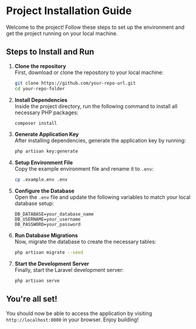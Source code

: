 
# Project Installation Guide

Welcome to the project! Follow these steps to set up the environment and get the project running on your local machine.

## Steps to Install and Run

1. **Clone the repository**  
   First, download or clone the repository to your local machine:
   ```bash
   git clone https://github.com/your-repo-url.git
   cd your-repo-folder
   ```

2. **Install Dependencies**  
   Inside the project directory, run the following command to install all necessary PHP packages:
   ```bash
   composer install
   ```

3. **Generate Application Key**  
   After installing dependencies, generate the application key by running:
   ```bash
   php artisan key:generate
   ```

4. **Setup Environment File**  
   Copy the example environment file and rename it to `.env`:
   ```bash
   cp .example.env .env
   ```

5. **Configure the Database**  
   Open the `.env` file and update the following variables to match your local database setup:
   ```env
   DB_DATABASE=your_database_name
   DB_USERNAME=your_username
   DB_PASSWORD=your_password
   ```

6. **Run Database Migrations**  
   Now, migrate the database to create the necessary tables:
   ```bash
   php artisan migrate --seed
   ```

7. **Start the Development Server**  
   Finally, start the Laravel development server:
   ```bash
   php artisan serve
   ```

## You're all set!

You should now be able to access the application by visiting `http://localhost:8000` in your browser. Enjoy building!
